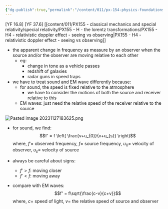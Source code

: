 ```yaml
---
{"dg-publish":true,"permalink":"/content/011/px-154-physics-foundations/px-154-g-mechanical-waves/px-154-g6-the-doppler-effect/","created":"2024-11-25T10:50:32.000+00:00","updated":"2024-11-26T19:52:30.545+00:00"}
---
```


[YF 16.8]
[YF 37.6]
[[content/011/PX155 - classical mechanics and special relativity/special relativity/PX155 - H - the lorentz transformations/PX155 - H4 - relativistic doppler effect - seeing vs observing\|PX155 - H4 - relativistic doppler effect - seeing vs observing]]

- the apparent change in frequency as measure by an observer when the source and/or the observer are moving relative to each other
	- eg:
		- change in tone as a vehicle passes
		- redshift of galaxies
		- radar guns in speed traps
- we have to treat sound and EM wave differently because:
	- for sound, the speed is fixed relative to the atmosphere
		- we have to consider the motions of both the source and receiver relative to this
	- EM waves: just need the relative speed of the receiver relative to the source

![Pasted image 20231127183625.png](/img/user/pics/Pasted%20image%2020231127183625.png)
- for sound, we find: 
$$f' = f \left( \frac{v+u_{0}}{v+u_{s}} \right)$$
		where, $f'=$ observed frequency, $f=$ source frequency, $u_{0}=$ velocity of observer, $u_{s}=$ velocity of source

- always be careful about signs:
	- $f'>f$: moving closer
	- $f'<f$: moving away

- compare with EM waves: 
$$f' = f\sqrt{\frac{c-v}{c+v}}$$
		where, $c=$ speed of light, $v=$ the relative speed of source and observer